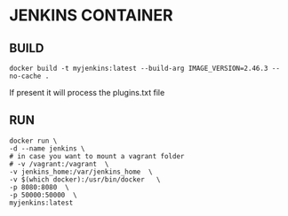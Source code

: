 # JENKINS CONTAINER
## BUILD
```
docker build -t myjenkins:latest --build-arg IMAGE_VERSION=2.46.3 --no-cache . 
```
If present it will process the plugins.txt file

## RUN
```
docker run \
-d --name jenkins \
# in case you want to mount a vagrant folder
# -v /vagrant:/vagrant  \
-v jenkins_home:/var/jenkins_home  \
-v $(which docker):/usr/bin/docker   \
-p 8080:8080  \
-p 50000:50000  \
myjenkins:latest
```